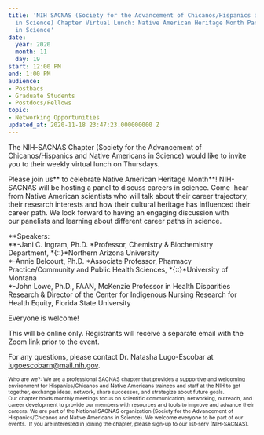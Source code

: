 ```yaml
---
title: 'NIH SACNAS (Society for the Advancement of Chicanos/Hispanics and Native Americans
  in Science) Chapter Virtual Lunch: Native American Heritage Month Panel: Careers
  in Science'
date:
  year: 2020
  month: 11
  day: 19
start: 12:00 PM
end: 1:00 PM
audience:
- Postbacs
- Graduate Students
- Postdocs/Fellows
topic:
- Networking Opportunities
updated_at: 2020-11-18 23:47:23.000000000 Z
---
```

The NIH-SACNAS Chapter (Society for the Advancement of
Chicanos/Hispanics and Native Americans in Science) would like to invite
you to their weekly virtual lunch on Thursdays. 

Please join us** to celebrate Native American Heritage Month**!
NIH-SACNAS will be hosting a panel to discuss careers in science. Come
 hear from Native American scientists who will talk about their career
trajectory, their research interests and how their cultural heritage has
influenced their career path. We look forward to having an engaging
discussion with our panelists and learning about different career paths
in science.

**Speakers:    
**-Jani C. Ingram, Ph.D. *Professor, Chemistry &amp; Biochemistry
Department, *{::}*Northern Arizona University  
*-Annie Belcourt, Ph.D. *Associate Professor, Pharmacy
Practice/Community and Public Health Sciences, *{::}*University of
Montana  
*-John Lowe, Ph.D., FAAN, McKenzie Professor in Health Disparities
Research &amp; Director of the Center for Indigenous Nursing Research
for Health Equity, Florida State University 

Everyone is welcome! 

This will be online only. Registrants will receive a separate email with
the Zoom link prior to the event.

For any questions, please contact Dr. Natasha Lugo-Escobar at
lugoescobarn@mail.nih.gov.  

<span style="font-size: 8pt;">Who are we?: We are a professional SACNAS
chapter that provides a supportive and welcoming environment for
Hispanics/Chicanos and Native Americans trainees and staff at the NIH to
get together, exchange ideas, network, share successes, and strategize
about future goals. Our chapter holds monthly meetings focus on
scientific communication, networking, outreach, and career development
to provide our members with resources and tools to improve and
advance their careers. We are part of the National SACNAS organization
(Society for the Advancement of Hispanics/Chicanos and Native Americans
in Science). We welcome everyone to be part of our events.  If you are
interested in joining the chapter, please sign-up to our list-serv
(NIH-SACNAS). </span>

 

 

 
